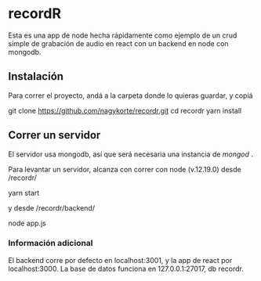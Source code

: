 # recordR

Esta es una app de node hecha rápidamente como ejemplo de un crud simple de grabación de audio en react con un backend en node con mongodb.

## Instalación

Para correr el proyecto, andá a la carpeta donde lo quieras guardar, y copiá

git clone https://github.com/nagykorte/recordr.git
cd recordr
yarn install

## Correr un servidor

El servidor usa mongodb, así que será necesaria una instancia de *mongod* .

Para levantar un servidor, alcanza con correr con node (v.12.19.0) desde /recordr/

yarn start

y desde /recordr/backend/

node app.js

### Información adicional

El backend corre por defecto en localhost:3001, y la app de react por localhost:3000.
La base de datos funciona en 127.0.0.1:27017, db recordr.


